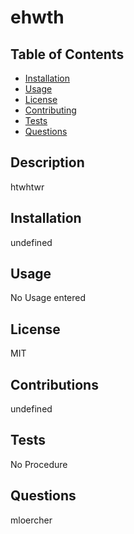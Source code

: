 # ehwth

## Table of Contents
* [Installation](#installation)
* [Usage](#usage)
* [License](#license)
* [Contributing](#contributing)
* [Tests](#tests)
 * [Questions](#questions)
    
## Description

htwhtwr

## Installation 

undefined

## Usage 

No Usage entered

## License

MIT

## Contributions

undefined

## Tests

No Procedure

## Questions

mloercher
    
